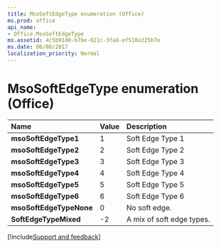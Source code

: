 ```yaml
---
title: MsoSoftEdgeType enumeration (Office)
ms.prod: office
api_name:
- Office.MsoSoftEdgeType
ms.assetid: 4c5b91d0-b7be-021c-3fa8-ef510a225b7e
ms.date: 06/08/2017
localization_priority: Normal
---
```



# MsoSoftEdgeType enumeration (Office)





|Name|Value|Description|
|:-----|:-----|:-----|
|**msoSoftEdgeType1**|1|Soft Edge Type 1|
|**msoSoftEdgeType2**|2|Soft Edge Type 2|
|**msoSoftEdgeType3**|3|Soft Edge Type 3|
|**msoSoftEdgeType4**|4|Soft Edge Type 4|
|**msoSoftEdgeType5**|5|Soft Edge Type 5|
|**msoSoftEdgeType6**|6|Soft Edge Type 6|
|**msoSoftEdgeTypeNone**|0|No soft edge.|
|**SoftEdgeTypeMixed**|-2|A mix of soft edge types.|

[!include[Support and feedback](~/includes/feedback-boilerplate.md)]